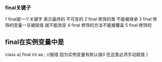 ### final关键子
 1 final是一个关键字 表示最终的 不可变的
 2 final 修饰的类 不能被继承
 3 final 修饰的变量一旦被赋值 就不能改变
 4 final 修饰的方法不能被覆盖
 5 final 修饰的
 
## final在实例变量中是
class a{
final int aa ; //报错 因为实例变量有默认值0 在这里必须手动赋值
}